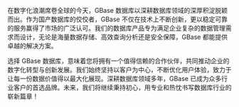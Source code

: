 在数字化浪潮席卷全球的今天，GBase 数据库以深耕数据库领域的深厚积淀脱颖而出。作为国产数据库的佼佼者，GBase 不仅在技术上不断创新，更以稳定可靠的服务赢得了市场的广泛认可。我们的数据库产品专为满足企业复杂的数据管理需求而设计，无论是海量数据存储、高效查询分析还是安全保障，GBase 都能提供卓越的解决方案。

选择 GBase 数据库，意味着您将拥有一个值得信赖的合作伙伴，共同推动企业的数字化转型与创新发展。我们始终坚持以客户为中心，不断优化用户体验，致力于让每一份数据价值得以最大化展现。深耕数据库领域多年，GBase 已成为众多行业客户的首选品牌。未来，我们将继续秉持初心，用专业和热忱书写数据库行业的崭新篇章！